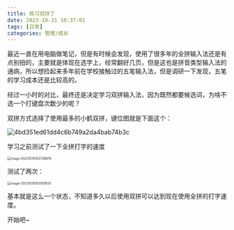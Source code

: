 ```yaml
---
title: 练习双拼了
date: 2023-10-31 10:37:01
tags: [日常]
categories: 管理/成长
---
```




最近一直在用电脑做笔记，但是有时候会发现，使用了很多年的全拼输入法还是有点别扭的，主要就是体现在选字上，经常翻好几页，但是这也是拼音类型输入法的通病，所以想捡起来多年前在学校接触过的五笔输入法，但是调研一下发现，五笔的学习成本还是比较高的。

经过一小时的对比，最终还是决定学习双拼输入法，因为既然都要候选词，为啥不选一个打键盘次数少的呢？

<!--more-->

双拼方式选择了使用最多的小鹤双拼，键位图就是下面这个：

![4bd351ed61dd4c6b749a2da4bab74b3c](http://img.boomclap.cn/uPic/202310/1698632713563dsYl8h.jpg)



学习之前测试了一下全拼打字的速度

<img src="http://img.boomclap.cn/uPic/202310/1698632847032PuZgi1.png" alt="image-20231030102726876" style="zoom:50%;" />

测试了两次：

<img src="http://img.boomclap.cn/uPic/202310/1698633060787U6VxOR.png" alt="image-20231030103100633" style="zoom:50%;" />

基本就是这么一个状态，不知道多久以后使用双拼可以达到现在使用全拼的打字速度。

开始吧~